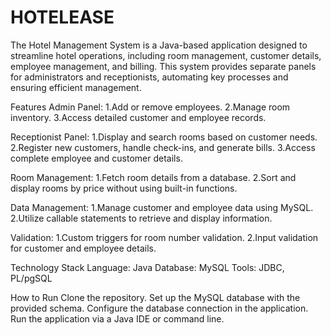 # HOTELEASE
 The Hotel Management System is a Java-based application designed to streamline hotel operations, including room management, customer details, employee management, and billing. This system provides separate panels for administrators and receptionists, automating key processes and ensuring efficient management.

Features
Admin Panel:
1.Add or remove employees.
2.Manage room inventory.
3.Access detailed customer and employee records.

Receptionist Panel:
1.Display and search rooms based on customer needs.
2.Register new customers, handle check-ins, and generate bills.
3.Access complete employee and customer details.

Room Management:
1.Fetch room details from a database.
2.Sort and display rooms by price without using built-in functions.

Data Management:
1.Manage customer and employee data using MySQL.
2.Utilize callable statements to retrieve and display information.

Validation:
1.Custom triggers for room number validation.
2.Input validation for customer and employee details.

Technology Stack
Language: Java
Database: MySQL
Tools: JDBC, PL/pgSQL


How to Run
Clone the repository.
Set up the MySQL database with the provided schema.
Configure the database connection in the application.
Run the application via a Java IDE or command line.
